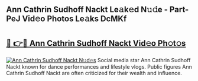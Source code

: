## Ann Cathrin Sudhoff Nackt Le𝚊k𝚎d N𝚞𝚍e - Part-PeJ Vid𝚎o Photos Le𝚊ks DcMKf

# <h2><a href="http://fb4ngl4.evod.top/?m=Ann+Cathrin+Sudhoff+Nackt">🔗 👉🔴 Ann Cathrin Sudhoff Nackt Vid𝚎o Ph𝚘t𝚘s</a></h2>

[![Ann Cathrin Sudhoff Nackt N𝚞d𝚎s](https://i.imgur.com/8V9OHl7.gif)](http://fb4ngl4.evod.top/?m=Ann+Cathrin+Sudhoff+Nackt)
Social media star Ann Cathrin Sudhoff Nackt known for dance performances and lifestyle vlogs. Public figures Ann Cathrin Sudhoff Nackt are often criticized for their wealth and influence. 
